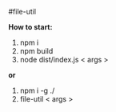 #file-util

**How to start:**

1) npm i
2) npm build
3) node dist/index.js < args >

**or**

1) npm i -g ./
2) file-util < args >
